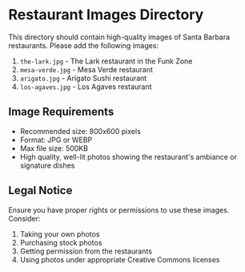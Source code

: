 # Restaurant Images Directory

This directory should contain high-quality images of Santa Barbara restaurants. Please add the following images:

1. `the-lark.jpg` - The Lark restaurant in the Funk Zone
2. `mesa-verde.jpg` - Mesa Verde restaurant
3. `arigato.jpg` - Arigato Sushi restaurant
4. `los-agaves.jpg` - Los Agaves restaurant

## Image Requirements

- Recommended size: 800x600 pixels
- Format: JPG or WEBP
- Max file size: 500KB
- High quality, well-lit photos showing the restaurant's ambiance or signature dishes

## Legal Notice

Ensure you have proper rights or permissions to use these images. Consider:

1. Taking your own photos
2. Purchasing stock photos
3. Getting permission from the restaurants
4. Using photos under appropriate Creative Commons licenses
